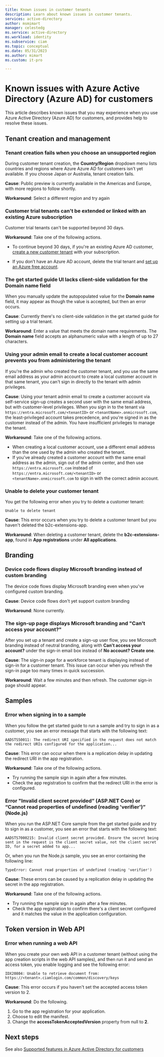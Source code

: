 ```yaml
---
title: Known issues in customer tenants
description: Learn about known issues in customer tenants.
services: active-directory
author: msmimart
manager: celestedg
ms.service: active-directory
ms.workload: identity
ms.subservice: ciam
ms.topic: conceptual
ms.date: 05/31/2023
ms.author: mimart
ms.custom: it-pro

---
```


# Known issues with Azure Active Directory (Azure AD) for customers

This article describes known issues that you may experience when you use Azure Active Directory (Azure AD) for customers, and provides help to resolve these issues.

## Tenant creation and management

### Tenant creation fails when you choose an unsupported region

During customer tenant creation, the **Country/Region** dropdown menu lists countries and regions where Azure Azure AD for customers isn't yet available. If you choose Japan or Australia, tenant creation fails.

**Cause**: Public preview is currently available in the Americas and Europe, with more regions to follow shortly.

**Workaround**: Select a different region and try again

### Customer trial tenants can't be extended or linked with an existing Azure subscription

Customer trial tenants can't be supported beyond 30 days.

**Workaround**: Take one of the following actions.

- To continue beyond 30 days, if you're an existing Azure AD customer, [create a new customer tenant](how-to-create-customer-tenant-portal.md) with your subscription.

- If you don’t have an Azure AD account, delete the trial tenant and [set up an Azure free account](https://azure.microsoft.com/free/).

### The get started guide UI lacks client-side validation for the Domain name field

When you manually update the autopopulated value for the **Domain name** field, it may appear as though the value is accepted, but then an error occurs.

**Cause**: Currently there's no client-side validation in the get started guide for setting up a trial tenant.

**Workaround**: Enter a value that meets the domain name requirements. The **Domain name** field accepts an alphanumeric value with a length of up to 27 characters.

### Using your admin email to create a local customer account prevents you from administering the tenant

If you're the admin who created the customer tenant, and you use the same email address as your admin account to create a local customer account in that same tenant, you can't sign in directly to the tenant with admin privileges.

**Cause**: Using your tenant admin email to create a customer account via self-service sign-up creates a second user with the same email address, but with customer-level privileges. When you sign in to the tenant via `https://entra.microsoft.com/<tenantID>` or `<tenantName>.onmicrosoft.com`, the least-privileged account takes precedence, and you're signed in as the customer instead of the admin. You have insufficient privileges to manage the tenant.

**Workaround**: Take one of the following actions.

- When creating a local customer account, use a different email address than the one used by the admin who created the tenant.
- If you've already created a customer account with the same email address as the admin, sign out of the admin center, and then use `https://entra.microsoft.com` instead of `https://entra.microsoft.com/<tenantID>` or `<tenantName>.onmicrosoft.com` to sign in with the correct admin account.

### Unable to delete your customer tenant

You get the following error when you try to delete a customer tenant:

   `Unable to delete tenant`

**Cause**: This error occurs when you try to delete a customer tenant but you haven't deleted the b2c-extensions-app.

**Workaround**: When deleting a customer tenant, delete the **b2c-extensions-app**, found in **App registrations** under **All applications**.

## Branding

### Device code flows display Microsoft branding instead of custom branding

The device code flows display Microsoft branding even when you've configured custom branding.

**Cause**: Device code flows don't yet support custom branding

**Workaround**: None currently.

### The sign-up page displays Microsoft branding and "Can't access your account?"

After you set up a tenant and create a sign-up user flow, you see Microsoft branding instead of neutral branding, along with **Can't access your account?** under the sign-in email box instead of **No account? Create one**.

**Cause**: The sign-in page for a workforce tenant is displaying instead of sign-in for a customer tenant. This issue can occur when you refresh the sign-in page too many times in quick succession.

**Workaround**: Wait a few minutes and then refresh. The customer sign-in page should appear.

## Samples

### Error when signing in to a sample

When you follow the get started guide to run a sample and try to sign in as a customer, you see an error message that starts with the following text:

   `AADSTS50011: The redirect URI specified in the request does not match the redirect URIs configured for the application...`

**Cause**: This error can occur when there is a replication delay in updating the redirect URI in the app registration.

**Workaround**: Take one of the following actions.

- Try running the sample sign in again after a few minutes.
- Check the app registration to confirm that the redirect URI in the error is configured.

### Error "Invalid client secret provided” (ASP.NET Core) or “Cannot read properties of undefined (reading 'verifier')” (Node.js)

When you run the ASP.NET Core sample from the get started guide and try to sign in as a customer, you see an error that starts with the following text:

   `AADSTS7000215: Invalid client secret provided. Ensure the secret being sent in the request is the client secret value, not the client secret ID, for a secret added to app...`

Or, when you run the Node.js sample, you see an error containing the following line:

   `TypeError: Cannot read properties of undefined (reading 'verifier')`

**Cause**: These errors can be caused by a replication delay in updating the secret in the app registration.

**Workaround**: Take one of the following actions.

- Try running the sample sign in again after a few minutes.
- Check the app registration to confirm there's a client secret configured and it matches the value in the application configuration.

## Token version in Web API

### Error when running a web API

When you create your own web API in a customer tenant (without using the app creation scripts in the web API samples), and then run it and send an access token, you enable logging and see the following error:

   `IDX20804: Unable to retrieve document from: https://<tenant>.ciamlogin.com/common/discovery/keys`

**Cause**: This error occurs if you haven't set the accepted access token version to 2.

**Workaround**: Do the following.

1. Go to the app registration for your application.
1. Choose to edit the manifest.
1. Change the **accessTokenAcceptedVersion** property from null to **2**.

## Next steps

See also [Supported features in Azure Active Directory for customers](concept-supported-features-customers.md)